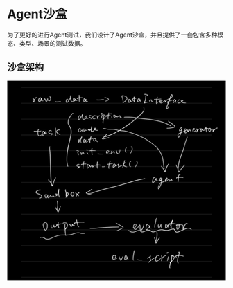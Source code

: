 # Agent沙盒

为了更好的进行Agent测试，我们设计了Agent沙盒，并且提供了一套包含多种模态、类型、场景的测试数据。

## 沙盒架构

<img src="../../../img/sandbox_arch.png" alt="ChainStream System Components">